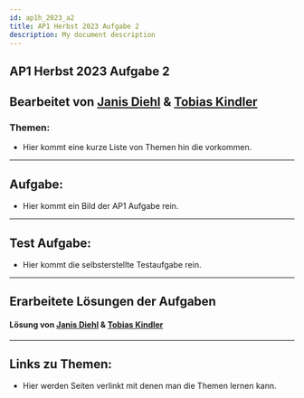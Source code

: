 ```yaml
---
id: ap1h_2023_a2
title: AP1 Herbst 2023 Aufgabe 2
description: My document description
---
```

## AP1 Herbst 2023 Aufgabe 2

## Bearbeitet von [Janis Diehl](<../../../user/Auszubildende Holldack/diehl.md>) & [Tobias Kindler](<../../../user/Auszubildende Michel/kindler.md>)

### Themen:

- Hier kommt eine kurze Liste von Themen hin die vorkommen.

---

## Aufgabe:

- Hier kommt ein Bild der AP1 Aufgabe rein.

----

## Test Aufgabe:

- Hier kommt die selbsterstellte Testaufgabe rein.

----

## Erarbeitete Lösungen der Aufgaben

#### Lösung von [Janis Diehl](../AP1/2023/ap1h_2023/solution/solution_name.md)  & [Tobias Kindler](../AP1/2023/ap1h_2023/solution/solution_name.md)

----

## Links zu Themen:

- Hier werden Seiten verlinkt mit denen man die Themen lernen kann.

